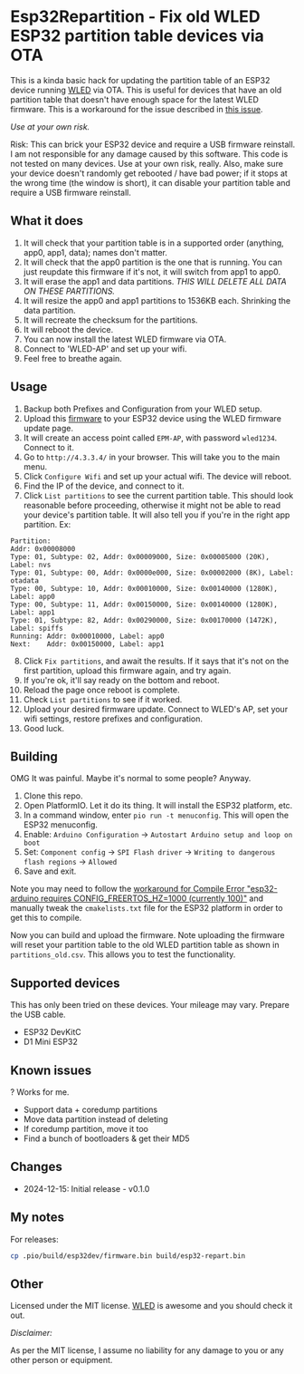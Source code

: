 # Esp32Repartition - Fix old WLED ESP32 partition table devices via OTA

This is a kinda basic hack for updating the partition table of an ESP32 device running [WLED](https://kno.wled.ge/) via OTA.
This is useful for devices that have an old partition table that doesn't have enough space for the latest WLED firmware.
This is a workaround for the issue described in [this issue](https://github.com/Aircoookie/WLED/issues/4369).

*Use at your own risk.*

Risk: This can brick your ESP32 device and require a USB firmware reinstall. I am not responsible for any damage caused by this software.
This code is not tested on many devices. Use at your own risk, really.
Also, make sure your device doesn't randomly get rebooted / have bad power;
if it stops at the wrong time (the window is short), it can disable your partition table and require a USB firmware reinstall.

## What it does

1. It will check that your partition table is in a supported order (anything, app0, app1, data); names don't matter.
2. It will check that the app0 partition is the one that is running. You can just reupdate this firmware if it's not, it will switch from app1 to app0.
3. It will erase the app1 and data partitions. *THIS WILL DELETE ALL DATA ON THESE PARTITIONS.*
4. It will resize the app0 and app1 partitions to 1536KB each. Shrinking the data partition.
5. It will recreate the checksum for the partitions.
6. It will reboot the device.
7. You can now install the latest WLED firmware via OTA.
8. Connect to 'WLED-AP' and set up your wifi.
9. Feel free to breathe again.

## Usage

1. Backup both Prefixes and Configuration from your WLED setup.
2. Upload this [firmware](https://github.com/softplus/Esp32Repartition/releases) to your ESP32 device using the WLED firmware update page.
3. It will create an access point called `EPM-AP`, with password `wled1234`. Connect to it.
4. Go to `http://4.3.3.4/` in your browser. This will take you to the main menu.
5. Click `Configure Wifi` and set up your actual wifi. The device will reboot.
6. Find the IP of the device, and connect to it.
7. Click `List partitions` to see the current partition table.
This should look reasonable before proceeding, otherwise it might not be able to read your device's partition table.
It will also tell you if you're in the right app partition. Ex:
```
Partition:
Addr: 0x00008000
Type: 01, Subtype: 02, Addr: 0x00009000, Size: 0x00005000 (20K), Label: nvs
Type: 01, Subtype: 00, Addr: 0x0000e000, Size: 0x00002000 (8K), Label: otadata
Type: 00, Subtype: 10, Addr: 0x00010000, Size: 0x00140000 (1280K), Label: app0
Type: 00, Subtype: 11, Addr: 0x00150000, Size: 0x00140000 (1280K), Label: app1
Type: 01, Subtype: 82, Addr: 0x00290000, Size: 0x00170000 (1472K), Label: spiffs
Running: Addr: 0x00010000, Label: app0
Next:    Addr: 0x00150000, Label: app1
```
8. Click `Fix partitions`, and await the results. If it says that it's not on the first partition, upload this firmware again, and try again.
9. If you're ok, it'll say ready on the bottom and reboot.
10. Reload the page once reboot is complete.
11. Check `List partitions` to see if it worked.
12. Upload your desired firmware update. Connect to WLED's AP, set your wifi settings, restore prefixes and configuration.
13. Good luck.

## Building

OMG It was painful. Maybe it's normal to some people? Anyway.

1. Clone this repo.
2. Open PlatformIO. Let it do its thing. It will install the ESP32 platform, etc.
3. In a command window, enter `pio run -t menuconfig`. This will open the ESP32 menuconfig.
4. Enable: `Arduino Configuration` -> `Autostart Arduino setup and loop on boot`
5. Set: `Component config` -> `SPI Flash driver` -> `Writing to dangerous flash regions` -> `Allowed`
6. Save and exit.

Note you may need to follow the [workaround for Compile Error "esp32-arduino requires CONFIG_FREERTOS_HZ=1000 (currently 100)"](https://github.com/espressif/arduino-esp32/discussions/8375#discussioncomment-7908337) and manually tweak the `cmakelists.txt` file for the ESP32 platform in order to get this to compile.

Now you can build and upload the firmware.
Note uploading the firmware will reset your partition table to the old WLED partition table as shown in `partitions_old.csv`.
This allows you to test the functionality.

## Supported devices

This has only been tried on these devices. Your mileage may vary. Prepare the USB cable.

* ESP32 DevKitC
* D1 Mini ESP32

## Known issues

? Works for me.

* Support data + coredump partitions
* Move data partition instead of deleting
* If coredump partition, move it too
* Find a bunch of bootloaders & get their MD5

## Changes

* 2024-12-15: Initial release - v0.1.0

## My notes

For releases:

```bash
cp .pio/build/esp32dev/firmware.bin build/esp32-repart.bin
```

## Other

Licensed under the MIT license.
[WLED](https://kno.wled.ge/) is awesome and you should check it out.

*Disclaimer:*

As per the MIT license, I assume no liability for any damage to you or any other person or equipment.  
